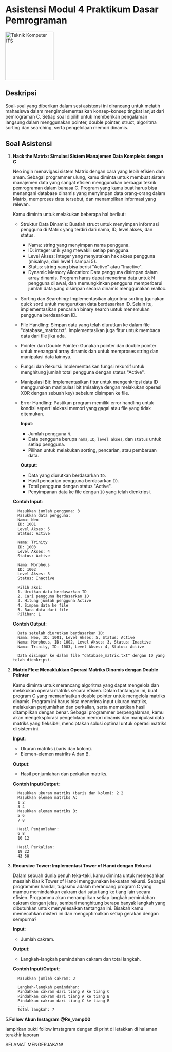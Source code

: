 # Asistensi Modul 4 Praktikum Dasar Pemrograman

<img src="https://www.its.ac.id/komputer/wp-content/uploads/sites/28/2018/03/image10.png" alt="Teknik Komputer ITS" width="150" height="150">

## Deskripsi

Soal-soal yang diberikan dalam sesi asistensi ini dirancang untuk melatih mahasiswa dalam mengimplementasikan konsep-konsep tingkat lanjut dari pemrograman C. Setiap soal dipilih untuk memberikan pengalaman langsung dalam menggunakan pointer, double pointer, struct, algoritma sorting dan searching, serta pengelolaan memori dinamis.

## Soal Asistensi

1. **Hack the Matrix: Simulasi Sistem Manajemen Data Kompleks dengan C**

   Neo ingin menavigasi sistem Matrix dengan cara yang lebih efisien dan aman. Sebagai programmer ulung, kamu diminta untuk membuat sistem manajemen data yang sangat efisien menggunakan berbagai teknik pemrograman dalam bahasa C. Program yang kamu buat harus bisa menangani database dinamis yang menyimpan data orang-orang dalam Matrix, memproses data tersebut, dan menampilkan informasi yang relevan.

   Kamu diminta untuk melakukan beberapa hal berikut:

   - Struktur Data Dinamis: Buatlah struct untuk menyimpan informasi pengguna di Matrix yang terdiri dari nama, ID, level akses, dan status.

      - Nama: string yang menyimpan nama pengguna.
      - ID: integer unik yang mewakili setiap pengguna.
      - Level Akses: integer yang menyatakan hak akses pengguna (misalnya, dari level 1 sampai 5).
      - Status: string yang bisa berisi "Active" atau "Inactive".
      - Dynamic Memory Allocation: Data pengguna disimpan dalam array dinamis. Program harus dapat menerima data untuk N pengguna di awal, dan memungkinkan pengguna memperbarui jumlah data yang disimpan secara dinamis menggunakan realloc.

   - Sorting dan Searching: Implementasikan algoritma sorting (gunakan quick sort) untuk mengurutkan data berdasarkan ID. Selain itu, implementasikan pencarian binary search untuk menemukan pengguna berdasarkan ID.

   - File Handling: Simpan data yang telah diurutkan ke dalam file "database_matrix.txt". Implementasikan juga fitur untuk membaca data dari file jika ada.

   - Pointer dan Double Pointer: Gunakan pointer dan double pointer untuk menangani array dinamis dan untuk memproses string dan manipulasi data lainnya.

   - Fungsi dan Rekursi: Implementasikan fungsi rekursif untuk menghitung jumlah total pengguna dengan status "Active".

   - Manipulasi Bit: Implementasikan fitur untuk mengenkripsi data ID menggunakan manipulasi bit (misalnya dengan melakukan operasi XOR dengan sebuah key) sebelum disimpan ke file.

   - Error Handling: Pastikan program memiliki error handling untuk kondisi seperti alokasi memori yang gagal atau file yang tidak ditemukan.
   
      __Input__:
  
      - Jumlah pengguna `N`.
      - Data pengguna berupa `nama`, `ID`, `level akses`, dan `status` untuk setiap pengguna.
      - Pilihan untuk melakukan sorting, pencarian, atau pembaruan data.

      __Output__:

      - Data yang diurutkan berdasarkan `ID`.
      - Hasil pencarian pengguna berdasarkan `ID`.
      - Total pengguna dengan status "Active".
      - Penyimpanan data ke file dengan `ID` yang telah dienkripsi.

   __Contoh Input__:

         Masukkan jumlah pengguna: 3
         Masukkan data pengguna:
         Nama: Neo
         ID: 1001
         Level Akses: 5
         Status: Active
         
         Nama: Trinity
         ID: 1003
         Level Akses: 4
         Status: Active
         
         Nama: Morpheus
         ID: 1002
         Level Akses: 3
         Status: Inactive
         
         Pilih aksi:
         1. Urutkan data berdasarkan ID
         2. Cari pengguna berdasarkan ID
         3. Hitung jumlah pengguna Active
         4. Simpan data ke file
         5. Baca data dari file
         Pilihan: 1

   __Contoh Output__:

         Data setelah diurutkan berdasarkan ID:
         Nama: Neo, ID: 1001, Level Akses: 5, Status: Active
         Nama: Morpheus, ID: 1002, Level Akses: 3, Status: Inactive
         Nama: Trinity, ID: 1003, Level Akses: 4, Status: Active
         
         Data disimpan ke dalam file "database_matrix.txt" dengan ID yang telah dienkripsi.

2. **Matrix Flex: Menaklukkan Operasi Matriks Dinamis dengan Double Pointer**

   Kamu diminta untuk merancang algoritma yang dapat mengelola dan melakukan operasi matriks secara efisien. Dalam tantangan ini, buat program C yang memanfaatkan double pointer untuk mengelola matriks dinamis. Program ini harus bisa menerima input ukuran matriks, melakukan penjumlahan dan perkalian, serta memastikan hasil ditampilkan dengan benar. Sebagai programmer berpengalaman, kamu akan mengeksplorasi pengelolaan memori dinamis dan manipulasi data matriks yang fleksibel, menciptakan solusi optimal untuk operasi matriks di sistem ini.

   __Input__:
   
      - Ukuran matriks (baris dan kolom).
      - Elemen-elemen matriks A dan B.

     __Output__:

      - Hasil penjumlahan dan perkalian matriks.

      __Contoh Input/Output__:

         Masukkan ukuran matriks (baris dan kolom): 2 2
         Masukkan elemen matriks A:
         1 2
         3 4
         Masukkan elemen matriks B:
         5 6
         7 8
         
         Hasil Penjumlahan:
         6 8
         10 12
         
         Hasil Perkalian:
         19 22
         43 50

       
3. **Recursive Tower: Implementasi Tower of Hanoi dengan Rekursi**

   Dalam sebuah dunia penuh teka-teki, kamu diminta untuk memecahkan masalah klasik Tower of Hanoi menggunakan kekuatan rekursi. Sebagai programmer handal, tugasmu adalah merancang program C yang mampu memindahkan cakram dari satu tiang ke tiang lain secara efisien. Programmu akan menampilkan setiap langkah pemindahan cakram dengan jelas, sembari menghitung berapa banyak langkah yang dibutuhkan untuk menyelesaikan tantangan ini. Bisakah kamu memecahkan misteri ini dan mengoptimalkan setiap gerakan dengan sempurna?

   __Input__:
   
      - Jumlah cakram.

   __Output__:
      
      - Langkah-langkah pemindahan cakram dan total langkah.

      __Contoh Input/Output__:

         Masukkan jumlah cakram: 3
         
         Langkah-langkah pemindahan:
         Pindahkan cakram dari tiang A ke tiang C
         Pindahkan cakram dari tiang A ke tiang B
         Pindahkan cakram dari tiang C ke tiang B
         ...
         Total langkah: 7

5.**Follow Akun Instagram @Re_vamp00**

   lampirkan bukti follow imstagram dengan di print di letakkan di halaman terakhir laporan


   
SELAMAT MENGERJAKAN!
